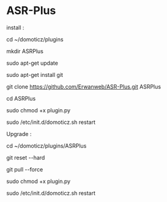 # ASR-Plus

install :

cd ~/domoticz/plugins 

mkdir ASRPlus

sudo apt-get update

sudo apt-get install git

git clone https://github.com/Erwanweb/ASR-Plus.git ASRPlus

cd ASRPlus

sudo chmod +x plugin.py

sudo /etc/init.d/domoticz.sh restart

Upgrade :

cd ~/domoticz/plugins/ASRPlus

git reset --hard

git pull --force

sudo chmod +x plugin.py

sudo /etc/init.d/domoticz.sh restart
